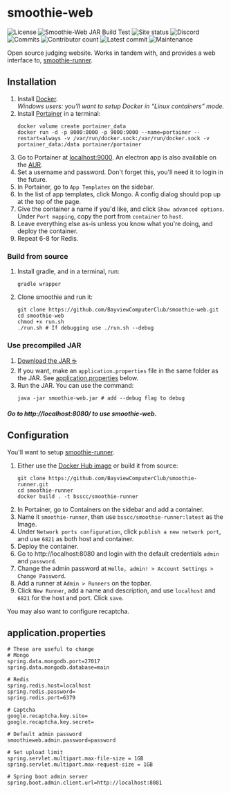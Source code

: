 # smoothie-web
![License](https://img.shields.io/github/license/BayviewComputerClub/smoothie-web)
![Smoothie-Web JAR Build Test](https://github.com/BayviewComputerClub/smoothie-web/workflows/Smoothie-Web%20JAR%20Build/badge.svg)
![Site status](https://img.shields.io/website?label=site&url=https%3A%2F%2Fsmoothie.bayview.club)
![Discord](https://img.shields.io/discord/642159962587529237?color=%23e91e63&label=Discord&logo=Discord)
![Commits](https://img.shields.io/github/commit-activity/w/BayviewComputerClub/smoothie-web?label=commits)
![Contributor count](https://img.shields.io/github/contributors/BayviewComputerClub/smoothie-web)
![Latest commit](https://img.shields.io/github/last-commit/BayviewComputerClub/smoothie-web)
![Maintenance](https://img.shields.io/maintenance/yes/2020)

Open source judging website. Works in tandem with, and provides a web interface to, [smoothie-runner](https://github.com/BayviewComputerClub/smoothie-runner).

## Installation
1. Install [Docker](https://www.docker.com/).<br>
    _Windows users: you'll want to setup Docker in “Linux containers” mode._
2. Install [Portainer](https://portainer.io) in a terminal:
    ```shell script
    docker volume create portainer_data
    docker run -d -p 8000:8000 -p 9000:9000 --name=portainer --restart=always -v /var/run/docker.sock:/var/run/docker.sock -v portainer_data:/data portainer/portainer
    ``` 
3. Go to Portainer at [localhost:9000](http://localhost:9000). An electron app is also available on the [AUR](https://aur.archlinux.org/packages/portainer-desktop/).
4. Set a username and password. Don't forget this, you'll need it to login in the future.
5. In Portainer, go to `App Templates` on the sidebar.
6. In the list of app templates, click Mongo. A config dialog should pop up at the top of the page.
7. Give the container a name if you'd like, and click `Show advanced options`. Under `Port mapping`, copy the port from `container` to `host`.
8. Leave everything else as-is unless you know what you're doing, and deploy the container.
9. Repeat 6-8 for Redis.

### Build from source
1. Install gradle, and in a terminal, run:
    ```shell script
    gradle wrapper
    ```
2. Clone smoothie and run it:
    ```shell script
    git clone https://github.com/BayviewComputerClub/smoothie-web.git
    cd smoothie-web
    chmod +x run.sh
    ./run.sh # If debugging use ./run.sh --debug
    ```

### Use precompiled JAR
1. [Download the JAR :coffee:](https://github.com/BayviewComputerClub/smoothie-web/actions?query=workflow%3A%22Smoothie-Web+JAR+Build%22)
2. If you want, make an `application.properties` file in the same folder as the JAR. See [application.properties](#applicationproperties) below.
3. Run the JAR. You can use the command:
    ```shell script
    java -jar smoothie-web.jar # add --debug flag to debug
    ```

##### Go to http://localhost:8080/ to use smoothie-web.

## Configuration
You'll want to setup [smoothie-runner](https://github.com/BayviewComputerClub/smoothie-runner).
1. Either use the [Docker Hub image](https://hub.docker.com/r/espidev/smoothie-runner) or build it from source:
    ```shell script
    git clone https://github.com/BayviewComputerClub/smoothie-runner.git
    cd smoothie-runner
    docker build . -t bsscc/smoothie-runner
    ```
2. In Portainer, go to Containers on the sidebar and add a container.
3. Name it `smoothie-runner`, then use `bsscc/smoothie-runner:latest` as the Image.
4. Under `Network ports configuration`, click `publish a new network port`, and use `6821` as both host and container.
5. Deploy the container.
6. Go to http://localhost:8080 and login with the default credentials `admin` and `password`.
7. Change the admin password at `Hello, admin! > Account Settings > Change Password`.
8. Add a runner at `Admin > Runners` on the topbar.
9. Click `New Runner`, add a name and description, and use `localhost` and `6821` for the host and port. Click `save`.

You may also want to configure recaptcha.

## application.properties
```
# These are useful to change
# Mongo
spring.data.mongodb.port=27017
spring.data.mongodb.database=main

# Redis
spring.redis.host=localhost
spring.redis.password=
spring.redis.port=6379

# Captcha
google.recaptcha.key.site=
google.recaptcha.key.secret=

# Default admin password
smoothieweb.admin.password=password

# Set upload limit
spring.servlet.multipart.max-file-size = 1GB
spring.servlet.multipart.max-request-size = 1GB

# Spring boot admin server
spring.boot.admin.client.url=http://localhost:8081
```
